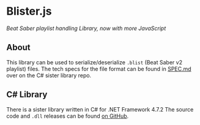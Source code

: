 # Blister.js
_Beat Saber playlist handling Library, now with more JavaScript_

## About
This library can be used to serialize/deserialize `.blist` (Beat Saber v2 playlist) files. The tech specs for the file format can be found in [SPEC.md](https://github.com/lolPants/Blister/blob/master/SPEC.md) over on the C# sister library repo.

## C# Library
There is a sister library written in C# for .NET Framework 4.7.2
The source code and `.dll` releases can be found [on GitHub](https://github.com/lolPants/Blister).

